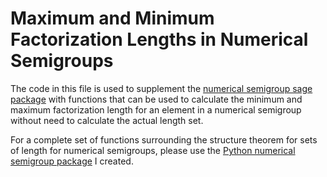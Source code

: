# Maximum and Minimum Factorization Lengths in Numerical Semigroups

The code in this file is used to supplement the [numerical semigroup sage package](https://github.com/coneill-math/numsgps-sage) with functions that can be used to calculate the minimum and maximum factorization length for an element in a numerical semigroup without need to calculate the actual length set. 

For a complete set of functions surrounding the structure theorem for sets of length for numerical semigroups, please use the [Python numerical semigroup package](https://github.com/gilad-moskowitz/numericalSemigroupPackage) I created. 
